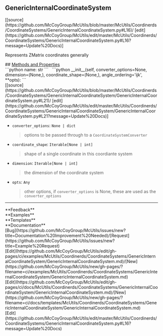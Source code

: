 ## <a id="McUtils.McUtils.Coordinerds.CoordinateSystems.GenericInternalCoordinateSystem.GenericInternalCoordinateSystem">GenericInternalCoordinateSystem</a> 

<div class="docs-source-link" markdown="1">
[[source](https://github.com/McCoyGroup/McUtils/blob/master/McUtils/Coordinerds/CoordinateSystems/GenericInternalCoordinateSystem.py#L16)/
[edit](https://github.com/McCoyGroup/McUtils/edit/master/McUtils/Coordinerds/CoordinateSystems/GenericInternalCoordinateSystem.py#L16?message=Update%20Docs)]
</div>

Represents ZMatrix coordinates generally







<div class="collapsible-section">
 <div class="collapsible-section collapsible-section-header" markdown="1">
## <a class="collapse-link" data-toggle="collapse" href="#methods" markdown="1"> Methods and Properties</a> <a class="float-right" data-toggle="collapse" href="#methods"><i class="fa fa-chevron-down"></i></a>
 </div>
 <div class="collapsible-section collapsible-section-body collapse show" id="methods" markdown="1">
 ```python
name: str
```
<a id="McUtils.McUtils.Coordinerds.CoordinateSystems.GenericInternalCoordinateSystem.GenericInternalCoordinateSystem.__init__" class="docs-object-method">&nbsp;</a> 
```python
__init__(self, converter_options=None, dimension=(None,), coordinate_shape=(None,), angle_ordering='ijk', **opts): 
```
<div class="docs-source-link" markdown="1">
[[source](https://github.com/McCoyGroup/McUtils/blob/master/McUtils/Coordinerds/CoordinateSystems/GenericInternalCoordinateSystem/GenericInternalCoordinateSystem.py#L21)/
[edit](https://github.com/McCoyGroup/McUtils/edit/master/McUtils/Coordinerds/CoordinateSystems/GenericInternalCoordinateSystem/GenericInternalCoordinateSystem.py#L21?message=Update%20Docs)]
</div>

  - `converter_options`: `None | dict`
    > options to be passed through to a `CoordinateSystemConverter`
  - `coordinate_shape`: `Iterable[None | int]`
    > shape of a single coordinate in this coordiante system
  - `dimension`: `Iterable[None | int]`
    > the dimension of the coordinate system
  - `opts`: `Any`
    > other options, if `converter_options` is None, these are used as the `converter_options`
 </div>
</div>












---


<div markdown="1" class="text-secondary">
<div class="container">
  <div class="row">
   <div class="col" markdown="1">
**Feedback**   
</div>
   <div class="col" markdown="1">
**Examples**   
</div>
   <div class="col" markdown="1">
**Templates**   
</div>
   <div class="col" markdown="1">
**Documentation**   
</div>
   <div class="col" markdown="1">
   
</div>
   <div class="col" markdown="1">
   
</div>
   <div class="col" markdown="1">
   
</div>
</div>
  <div class="row">
   <div class="col" markdown="1">
[Bug](https://github.com/McCoyGroup/McUtils/issues/new?title=Documentation%20Improvement%20Needed)/[Request](https://github.com/McCoyGroup/McUtils/issues/new?title=Example%20Request)   
</div>
   <div class="col" markdown="1">
[Edit](https://github.com/McCoyGroup/McUtils/edit/gh-pages/ci/examples/McUtils/Coordinerds/CoordinateSystems/GenericInternalCoordinateSystem/GenericInternalCoordinateSystem.md)/[New](https://github.com/McCoyGroup/McUtils/new/gh-pages/?filename=ci/examples/McUtils/Coordinerds/CoordinateSystems/GenericInternalCoordinateSystem/GenericInternalCoordinateSystem.md)   
</div>
   <div class="col" markdown="1">
[Edit](https://github.com/McCoyGroup/McUtils/edit/gh-pages/ci/docs/McUtils/Coordinerds/CoordinateSystems/GenericInternalCoordinateSystem/GenericInternalCoordinateSystem.md)/[New](https://github.com/McCoyGroup/McUtils/new/gh-pages/?filename=ci/docs/templates/McUtils/Coordinerds/CoordinateSystems/GenericInternalCoordinateSystem/GenericInternalCoordinateSystem.md)   
</div>
   <div class="col" markdown="1">
[Edit](https://github.com/McCoyGroup/McUtils/edit/master/McUtils/Coordinerds/CoordinateSystems/GenericInternalCoordinateSystem.py#L16?message=Update%20Docs)   
</div>
   <div class="col" markdown="1">
   
</div>
   <div class="col" markdown="1">
   
</div>
   <div class="col" markdown="1">
   
</div>
</div>
</div>
</div>